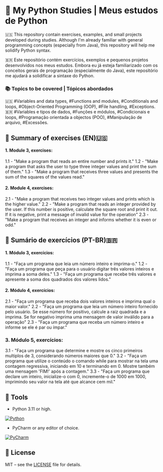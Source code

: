 # 🐍 My Python Studies | Meus estudos de Python

🇺🇸 This repository contain exercises, examples, and small projects developed during studies. Although I'm already familiar with general programming concepts (especially from Java), this repository will help me solidify Python syntax.

🇧🇷 Este repositório contém exercícios, exemplos e pequenos projetos desenvolvidos nos meus estudos. Embora eu já esteja familiarizado com os conceitos gerais de programação (especialmente do Java), este repositório me ajudará a solidificar a sintaxe do Python.

### 📚 Topics to be covered | Tópicos abordados
🇺🇸 #Variables and data types, #Functions and modules, #Conditionals and loops, #Object-Oriented Programming (OOP), #File handling, #Exceptions.  <!--Linebreak-->
🇧🇷 #Variables e tipos de dados, #Funções e módulos, #Condicionais e loops, #Programação orientada a objectos (POO), #Manipulação de arquivo, #Excessões.

## 📄 Summary of exercises (EN)🇺🇸

#### 1. Module 3, exercises:
   1.1 - "Make a program that reads an entire number and prints it."  <!--Linebreak-->
   1.2 - "Make a program that asks the user to type three integer values and print the sum of them."  <!--Linebreak-->
   1.3 - "Make a program that receives three values and presents the sum of the squares of the values read."

#### 2. Module 4, exercises:
   2.1 - "Make a program that receives two integer values and prints which is the higher value."  <!--Linebreak-->
   2.2 - "Make a program that reads an integer provided by the user. If this number is positive, calculate the square root and print it out. If it is negative, print a message of invalid value for the operation"  <!--Linebreak-->
   2.3 - "Make a program that receives an integer and informs whether it is even or odd."

## 📄 Sumário de exercícios (PT-BR)🇧🇷

#### 1. Módulo 3, exercícios:
   1.1 - "Faça um programa que leia um número inteiro e imprima-o."  <!--Linebreak-->
   1.2 - "Faça um programa que peça para o usuário digitar três valores inteiros e imprima a soma deles."  <!--Linebreak-->
   1.3 - "Faça um programa que recebe três valores e apresente a soma dos quadrados dos valores lidos."
   
#### 2. Módulo 4, exercícios:
   2.1 - "Faça um programa que receba dois valores inteiros e imprima qual o maior valor."  <!--Linebreak-->
   2.2 - "Faça um programa que leia um número inteiro fornecido pelo usuário. Se esse número for positivo, calcule a raiz quadrada e a imprima. Se for negativo imprima uma mensagem de valor inválido para a operação"  <!--Linebreak-->
   2.3 - "Faça um programa que receba um número inteiro e informe se ele é par ou ímpar."

### 3. Módulo 5, exercícios:
   3.1 - "Faça um programa que determine e mostre os cinco primeiros multiplos de 3, considerando números maiores que 0." <!--Linebreak-->
   3.2 - "Faça um programa que utilize o conteúdo o comando while para mostrar na tela uma contagem regressiva, iniciando em 10 e terminando em 0. Mostre também uma mensagem 'FIM!' após a contagem." <!--Linebreak-->
   3.3 - "Faça um programa que declare um inteiro, inicialize-o com 0, incremente-o de 1000 em 1000, imprimindo seu valor na tela até que alcance cem mil."

## 🧰 Tools
- Python 3.11 or high.

[![Python](https://img.shields.io/badge/Python-3776AB.svg?style=for-the-badge&logo=Python&logoColor=white)](https://github.com/Aveek-Saha/GitHub-Profile-Badges)
- PyCharm or any editor of choice.

[![PyCharm](https://img.shields.io/badge/PyCharm-000000.svg?style=for-the-badge&logo=PyCharm&logoColor=white)](https://github.com/Aveek-Saha/GitHub-Profile-Badges)  <!--Linebreak-->

## 📜 License
MIT – see the [LICENSE](LICENSE) file for details.
